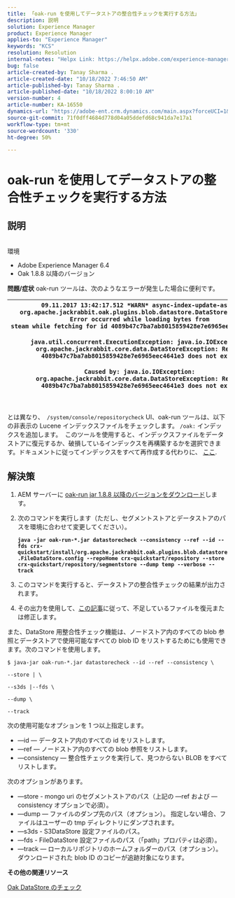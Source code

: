 ```yaml
---
title: 「oak-run を使用してデータストアの整合性チェックを実行する方法」
description: 説明
solution: Experience Manager
product: Experience Manager
applies-to: "Experience Manager"
keywords: "KCS"
resolution: Resolution
internal-notes: "Helpx Link: https://helpx.adobe.com/experience-manager/kb/How-to-run-a-datastore-consistency-check-via-oak-run-AEM.html"
bug: false
article-created-by: Tanay Sharma .
article-created-date: "10/18/2022 7:46:50 AM"
article-published-by: Tanay Sharma .
article-published-date: "10/18/2022 8:00:10 AM"
version-number: 4
article-number: KA-16550
dynamics-url: "https://adobe-ent.crm.dynamics.com/main.aspx?forceUCI=1&pagetype=entityrecord&etn=knowledgearticle&id=2cd5c202-b94e-ed11-bba2-0022480868ff"
source-git-commit: 71f0dff4684d778d04a05ddefd68c941da7e17a1
workflow-type: tm+mt
source-wordcount: '330'
ht-degree: 50%

---
```


# oak-run を使用してデータストアの整合性チェックを実行する方法

## 説明

<br>環境<br>
- Adobe Experience Manager 6.4
- Oak 1.8.8 以降のバージョン



<b>問題/症状</b>
oak-run ツールは、次のようなエラーが発生した場合に便利です。


| `09.11.2017 13:42:17.512 *WARN* async-index-update-async org.apache.jackrabbit.oak.plugins.blob.datastore.DataStoreBlobStore Error occurred while loading bytes from steam while fetching for id 4089b47c7ba7ab8015859428e7e6965eec4641e3#241`<br><br>`java.util.concurrent.ExecutionException: java.io.IOException: org.apache.jackrabbit.core.data.DataStoreException: Record 4089b47c7ba7ab8015859428e7e6965eec4641e3 does not exist`<br><br>`Caused by: java.io.IOException: org.apache.jackrabbit.core.data.DataStoreException: Record 4089b47c7ba7ab8015859428e7e6965eec4641e3 does not exist` |
| --- |



|  |
| --- |

<br>とは異なり、` /system/console/repositorycheck` UI、oak-run ツールは、以下の非表示の Lucene インデックスファイルをチェックします。 `/oak:` インデックスを追加します。  このツールを使用すると、インデックスファイルをデータストアに復元するか、破損しているインデックスを再構築するかを選択できます。ドキュメントに従ってインデックスをすべて再作成する代わりに、 [ここ](https://helpx.adobe.com/experience-manager/kb/oak-blobstore-inconsistency-blobId.html).

## 解決策


1. AEM サーバーに [oak-run jar 1.8.8 以降のバージョンをダウンロード](https://repo1.maven.org/maven2/org/apache/jackrabbit/oak-run/1.6.6/oak-run-1.6.6.jar)します。
2. 次のコマンドを実行します（ただし、セグメントストアとデータストアのパスを環境に合わせて変更してください）。

   <b>`java -jar oak-run-*.jar datastorecheck --consistency --ref --id --fds crx-quickstart/install/org.apache.jackrabbit.oak.plugins.blob.datastore.FileDataStore.config --repoHome crx-quickstart/repository --store crx-quickstart/repository/segmentstore --dump temp --verbose --track`</b>


3. このコマンドを実行すると、データストアの整合性チェックの結果が出力されます。
4. その出力を使用して、[この記事](https://helpx.adobe.com/experience-manager/kb/oak-blobstore-inconsistency-blobId.html)に従って、不足しているファイルを復元または修正します。


また、DataStore 用整合性チェック機能は、ノードストア内のすべての blob 参照とデータストアで使用可能なすべての blob ID をリストするためにも使用できます。次のコマンドを使用します。

`$ java-jar oak-run-*.jar datastorecheck --id --ref --consistency \`

`--store | \`

`--s3ds |--fds \`

`--dump \`

`--track`

次の使用可能なオプションを 1 つ以上指定します。

- —id — データストア内のすべての id をリストします。
- —ref — ノードストア内のすべての blob 参照をリストします。
- —consistency — 整合性チェックを実行して、見つからない BLOB をすべてリストします。


次のオプションがあります。

- —store - mongo uri のセグメントストアのパス（上記の —ref および —consistency オプションで必須）。
- —dump — ファイルのダンプ先のパス（オプション）。 指定しない場合、ファイルはユーザーの tmp ディレクトリにダンプされます。
- —s3ds - S3DataStore 設定ファイルのパス。
- —fds - FileDataStore 設定ファイルのパス（「path」プロパティは必須）。
- —track — ローカルリポジトリのホームフォルダーのパス（オプション）。 ダウンロードされた blob ID のコピーが追跡対象になります。


<b>その他の関連リソース</b>

[Oak DataStore のチェック](https://github.com/apache/jackrabbit-oak/tree/1.8/oak-run#oak-datastore-check)
